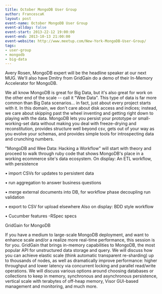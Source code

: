 ```yaml
---
title: October MongoDB User Group
author: FrancescaK
layout: post
event-name: October MongoDB User Group
event-allday: false
event-start: 2013-22-12 19:00:00
event-end: 2013-10-13 21:00:00
event-website: http://www.meetup.com/New-York-MongoDB-User-Group/
tags:
- user-group
- mongodb
- big-data
---
```


Avery Rosen, MongoDB expert will be the headline speaker at our next MUG. We'll also have Dmitry from GridGain do a demo of their In-Memory Accelerator for MongoDB. 

We all know MongoDB is great for Big Data, but it's also great for work on the other end of the scale -- call it "Wee Data". This type of data is far more common than Big Data scenarios... in fact, just about every project starts with it. In this domain, we don't care about disk access and indices; instead, we care about skipping past the wheel inventing and getting right down to playing with the data. MongoDB lets you persist your prototype or small-working-set data without making you deal with freeze-drying and reconstitution, provides structure well beyond csv, gets out of your way as you evolve your schemas, and provides simple tools for introspecting data and crunching numbers. 

"MongoDB and Wee Data: Hacking a Workflow" will start with theory and proceed to walk through ruby code that shows MongoDB's place in a working ecommerce site's data ecosystem. On display: An ETL workflow, with persistence 

• import CSVs for updates to persistent data 

• run aggregation to answer business questions 

• merge external documents into DB, for workflow phase decoupling run validation 

• export to CSV for upload elsewhere Also on display: BDD style workflow 

• Cucumber features -RSpec specs

GridGain for MongoDB

If you have a medium to large-scale MongoDB deployment, and want to enhance scale and/or a realize more real-time performance, this session is for you. GridGain that brings in-memory capabilities to MongoDB, the most popular API for unstructured data storage and query. We will discuss how you can achieve elastic scale (think automatic transparent re-sharding) up to thousands of nodes, as well as dramatically improve performance: higher throughput and lower latency via concurrent locking and parallel read/write operations. We will discuss various options around choosing databases or collections to keep in memory, synchronous and asynchronous persistence, vertical scale with terabytes of off-heap memory, Visor GUI-based management and monitoring, and much more.